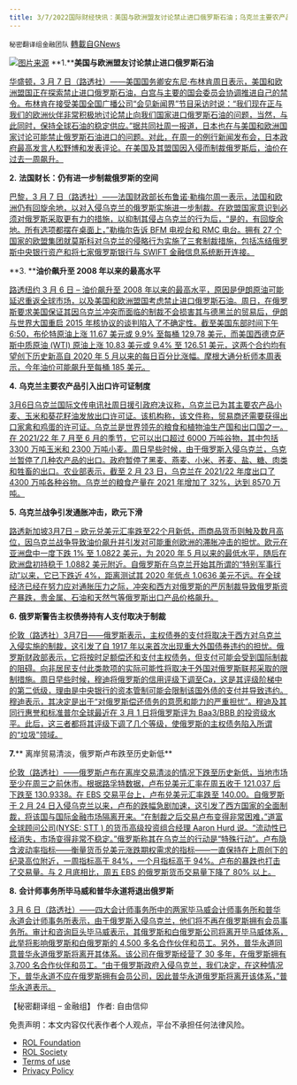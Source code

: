 ```yaml
---
title: 3/7/2022国际财经快讯：美国与欧洲盟友讨论禁止进口俄罗斯石油；乌克兰主要农产品引入出口许可证制度
---
```

`秘密翻译组金融团队` [轉載自GNews](https://gnews.org/zh-hans/2121646/)

![](https://assets.gnews.org/wp-content/uploads/2022/03/图片1-56.png)[图片来源](https://www.newsmax.com/)
**1.****美国与欧洲盟友讨论禁止进口俄罗斯石油**

[华盛顿，3 月 7 日（路透社）——美国国务卿安东尼·布林肯周日表示，美国和欧洲盟国正在探索禁止进口俄罗斯石油，白宫与主要的国会委员会协调推进自己的禁令。布林肯在接受美国全国广播公司“会见新闻界”节目采访时说：“我们现在正与我们的欧洲伙伴非常积极地讨论禁止向我们国家进口俄罗斯石油的问题，当然，与此同时，保持全球石油的稳定供应。”据共同社周一报道，日本也在与美国和欧洲国家讨论可能禁止俄罗斯石油进口的问题。对此，在周一的例行新闻发布会，日本政府最高发言人松野博和发表评论。在美国及其盟国因入侵而制裁俄罗斯后，油价在过去一周飙升。](https://www.reuters.com/business/energy/us-europeans-discussing-banning-russian-oil-imports-blinken-says-2022-03-06/)

**2.** **法国财长：仍有进一步制裁俄罗斯的空间**

[巴黎，3 月 7 日（路透社）——法国财政部长布鲁诺·勒梅尔周一表示，法国和欧洲仍有回旋余地，以对入侵乌克兰的俄罗斯实施进一步制裁。在欧盟国家意识到必须对俄罗斯采取更有力的措施，以抑制其侵占乌克兰的行为后，“是的，有回旋余地。所有选项都摆在桌面上，”勒梅尔告诉 BFM 电视台和 RMC 电台。拥有 27 个国家的欧盟集团就莫斯科对乌克兰的侵略行为实施了三套制裁措施，包括冻结俄罗斯中央银行资产和将七家俄罗斯银行与 SWIFT 金融信息系统断开连接。](https://www.reuters.com/world/europe/french-finance-minister-still-room-further-sanctions-against-russia-2022-03-07/)

**3. ****油价飙升至 2008 年以来的最高水平**

[路透纽约 3 月 6 日 – 油价飙升至 2008 年以来的最高水平，原因是伊朗原油可能延迟重返全球市场，以及美国和欧洲盟国考虑禁止进口俄罗斯石油。周日，在俄罗斯要求美国保证其因乌克兰冲突而面临的制裁不会损害其与德黑兰的贸易后，伊朗与世界大国重启 2015 年核协议的谈判陷入了不确定性。截至美国东部时间下午 6:50，布伦特原油上涨 11.67 美元或 9.9% 至每桶 129.78 美元，而美国西德克萨斯中质原油 (WTI) 原油上涨 10.83 美元或 9.4% 至 126.51 美元，这两个合约均有望创下历史新高自 2020 年 5 月以来的每日百分比涨幅。摩根大通分析师本周表示，今年油价可能飙升至每桶 185 美元。](https://www.reuters.com/business/energy/oil-price-set-surge-further-iranian-talks-delays-2022-03-06/)

**4.** **乌克兰主要农产品引入出口许可证制度**

[3月6日乌克兰国际文传电讯社周日援引政府决议称，乌克兰已为其主要农产品小麦、玉米和葵花籽油发放出口许可证。该机构称，该文件称，贸易商还需要获得出口家禽和鸡蛋的许可证。乌克兰是世界领先的粮食和植物油生产国和出口国之一。在 2021/22 年 7 月至 6 月的季节，它可以出口超过 6000 万吨谷物，其中包括 3300 万吨玉米和 2300 万吨小麦。周日早些时候，由于俄罗斯入侵乌克兰，乌克兰暂停了几种农产品的出口。政府暂停了黑麦、燕麦、小米、荞麦、盐、糖、肉类和牲畜的出口。农业部表示，截至 2 月 23 日，乌克兰在 2021/22 年度出口了 4300 万吨各种谷物。乌克兰的粮食产量在 2021 年增加了 32%，达到 8570 万吨。](https://finance.yahoo.com/news/1-ukraine-introduces-export-licences-192811482.html?fr=sycsrp_catchall)

**5.** **乌克兰战争引发通胀冲击，欧元下滑**

[路透新加坡3月7日 – 欧元兑美元汇率跌至22个月新低，而商品货币则触及数月高位，因乌克兰战争导致油价飙升并引发对可能重创欧洲的滞胀冲击的担忧。欧元在亚洲盘中一度下跌 1% 至 1.0822 美元，为 2020 年 5 月以来的最低水平，随后在欧洲盘初持稳于 1.0882 美元附近。自俄罗斯在乌克兰开始其所谓的“特别军事行动”以来，它已下跌近 4%，距离测试其 2020 年低点 1.0636 美元不远。在全球经济已经在努力应对通胀压力之际，冲突和西方对俄罗斯的严厉制裁导致俄罗斯资产暴跌，贵金属、石油和天然气等俄罗斯出口产品价格飙升。](https://www.reuters.com/business/euro-slides-war-ukraine-stokes-inflationary-shock-2022-03-07/)

**6.** **俄罗斯警告主权债券持有人支付取决于制裁**

[伦敦（路透社）3月7日——俄罗斯表示，主权债券的支付将取决于西方对乌克兰入侵实施的制裁，这引发了自 1917 年以来首次出现重大外国债券违约的担忧。俄罗斯财政部表示，它将按时足额偿还和支付主权债务，但支付可能会受到国际制裁的阻碍。向非居民支付此类款项的实际可能性将取决于外国对俄罗斯联邦采取的限制措施。周日早些时候，穆迪将俄罗斯的信用评级下调至Ca，这是其评级阶梯中的第二低级，理由是中央银行的资本管制可能会限制该国外债的支付并导致违约。穆迪表示，其决定是出于“对俄罗斯偿还债务的意愿和能力的严重担忧”。穆迪及其同行惠誉和标准普尔全球最近在 3 月 1 日将俄罗斯评为 Baa3/BBB 的投资级水平。此后，这三者都将其评级下调了几个等级，使俄罗斯的主权债务陷入所谓的“垃圾”领域。](https://finance.yahoo.com/news/russia-says-sovereign-bond-payments-153915126.html)

**7.**** 离岸贸易清淡，俄罗斯卢布跌至历史新低**

[伦敦（路透社）——俄罗斯卢布在离岸交易清淡的情况下跌至历史新低，当地市场至少在周三之前休市。根据路孚特数据，卢布兑美元汇率在周五收于 121.037 后下跌至 130.9338。在 EBS 交易平台上，卢布兑美元汇率跌至 140.00。自俄罗斯于 2 月 24 日入侵乌克兰以来，卢布的跌幅急剧加速，这引发了西方国家的全面制裁，将该国与国际金融市场隔离开来。“在制裁之后交易卢布变得非常困难，”道富全球顾问公司(NYSE: STT ) 的货币高级投资组合经理 Aaron Hurd 说。“流动性已经消失，市场变得非常不稳定。”俄罗斯称其在乌克兰的行动是“特殊行动”。卢布隐含波动率指标——衡量货币兑美元涨跌期权需求的指标——一直保持在上周创下的纪录高位附近，一周指标高于 84%，一个月指标高于 94%。卢布的暴跌也打击了交易量。与 2 月底相比，周五 EBS 的俄罗斯货币交易量下降了 80% 以上。](https://www.investing.com/news/forex-news/russian-rouble-drops-to-fresh-record-low-in-thin-offshore-trade-2779040)

**8.** **会计师事务所毕马威和普华永道将退出俄罗斯**

[3 月 6 日（路透社）——四大会计师事务所中的两家毕马威会计师事务所和普华永道会计师事务所表示，由于俄罗斯入侵乌克兰，他们将不再在俄罗斯拥有会员事务所。审计和咨询巨头毕马威表示，其俄罗斯和白俄罗斯公司将离开毕马威体系，此举将影响俄罗斯和白俄罗斯的 4,500 多名合作伙伴和员工。另外，普华永道同意普华永道俄罗斯将离开其体系。该公司在俄罗斯经营了 30 多年，在俄罗斯拥有 3,700 名合作伙伴和员工。“由于俄罗斯政府入侵乌克兰，我们决定，在这种情况下，普华永道不应在俄罗斯拥有会员公司，因此普华永道俄罗斯将离开该体系，”普华永道表示。](https://www.reuters.com/business/finance/accounting-firms-kpmg-pwc-exit-russia-2022-03-06/)

【秘密翻译组 – 金融组】
作者: 自由信仰

 

免责声明：本文内容仅代表作者个人观点，平台不承担任何法律风险。

- [ROL Foundation](https://rolfoundation.org/)
- [ROL Society](https://rolsociety.org/)
- [Terms of use](https://gnews.org/terms-of-use-3/)
- [Privacy Policy](https://gnews.org/privacy-policy/)
